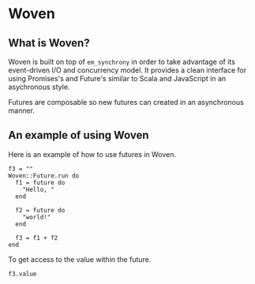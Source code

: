 # Woven

## What is Woven?

Woven is built on top of `em_synchrony` in order to take advantage of its event-driven I/O and concurrency model.
It provides a clean interface for using Promises's and Future's similar to Scala and JavaScript in an asychronous style.

Futures are composable so new futures can created in an asynchronous manner.

## An example of using Woven
Here is an example of how to use futures in Woven.
```
f3 = ""
Woven::Future.run do
  f1 = future do
    "Hello, " 
  end

  f2 = future do
    "world!"
  end

  f3 = f1 + f2
end
```

To get access to the value within the future.
```
f3.value
```
